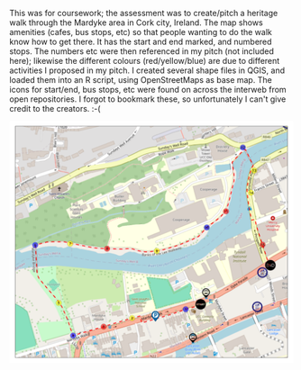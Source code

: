 This was for coursework; the assessment was to create/pitch a heritage walk through the Mardyke area in Cork city, Ireland. The map shows amenities (cafes, bus stops, etc) so that people wanting to do the walk know how to get there. It has the start and end marked, and numbered stops. The numbers etc were then referenced in my pitch (not included here); likewise the different colours (red/yellow/blue) are due to different activities I proposed in my pitch. I created several shape files in QGIS, and loaded them into an R script, using OpenStreetMaps as base map. The icons for start/end, bus stops, etc were found on across the interweb from open repositories. I forgot to bookmark these, so unfortunately I can't give credit to the creators. :-(

![Map of the Mardyke area in Cork city, with a heritage walk drawn on top of it](heritage_walk.png?raw=true "Mardyke Heritage Walk")
